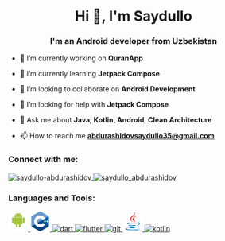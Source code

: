<h1 align="center">Hi 👋, I'm Saydullo</h1>
<h3 align="center">I'm an Android developer from Uzbekistan</h3>

- 🔭 I’m currently working on **QuranApp**

- 🌱 I’m currently learning **Jetpack Compose**

- 👯 I’m looking to collaborate on **Android Development**

- 🤝 I’m looking for help with **Jetpack Compose**

- 💬 Ask me about **Java, Kotlin, Android, Clean Architecture**

- 📫 How to reach me **abdurashidovsaydullo35@gmail.com**

<h3 align="left">Connect with me:</h3>
<p align="left">
  <a href="https://linkedin.com/in/saydullo-abdurashidov" target="_blank">
    <img align="center" src="https://cdn.jsdelivr.net/npm/simple-icons@3.0.1/icons/linkedin.svg" alt="saydullo-abdurashidov" height="30" width="40" />
  </a>
  <a href="https://t.me/Saydullo_Abdurashidov" target="_blank">
    <img align="center" src="https://upload.wikimedia.org/wikipedia/commons/8/82/Telegram_logo.svg" alt="saydullo_abdurashidov" height="30" width="30" />
  </a>
</p>

<h3 align="left">Languages and Tools:</h3>
<p align="left">
  <a href="https://developer.android.com" target="_blank" rel="noreferrer">
    <img src="https://raw.githubusercontent.com/devicons/devicon/master/icons/android/android-original-wordmark.svg" alt="android" width="40" height="40"/>
  </a>
  <a href="https://www.w3schools.com/cpp/" target="_blank" rel="noreferrer">
    <img src="https://raw.githubusercontent.com/devicons/devicon/master/icons/cplusplus/cplusplus-original.svg" alt="cplusplus" width="40" height="40"/>
  </a>
  <a href="https://dart.dev" target="_blank" rel="noreferrer">
    <img src="https://www.vectorlogo.zone/logos/dartlang/dartlang-icon.svg" alt="dart" width="40" height="40"/>
  </a>
  <a href="https://flutter.dev" target="_blank" rel="noreferrer">
    <img src="https://www.vectorlogo.zone/logos/flutterio/flutterio-icon.svg" alt="flutter" width="40" height="40"/>
  </a>
  <a href="https://git-scm.com/" target="_blank" rel="noreferrer">
    <img src="https://www.vectorlogo.zone/logos/git-scm/git-scm-icon.svg" alt="git" width="40" height="40"/>
  </a>
  <a href="https://www.java.com" target="_blank" rel="noreferrer">
    <img src="https://raw.githubusercontent.com/devicons/devicon/master/icons/java/java-original.svg" alt="java" width="40" height="40"/>
  </a>
  <a href="https://kotlinlang.org" target="_blank" rel="noreferrer">
    <img src="https://www.vectorlogo.zone/logos/kotlinlang/kotlinlang-icon.svg" alt="kotlin" width="40" height="40"/>
  </a>
</p>
